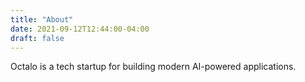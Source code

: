 ```yaml
---
title: "About"
date: 2021-09-12T12:44:00-04:00
draft: false
---
```


Octalo is a tech startup for building modern AI-powered applications.
